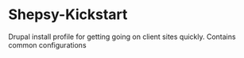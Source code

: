 # Shepsy-Kickstart
Drupal install profile for getting going on client sites quickly. Contains common configurations
